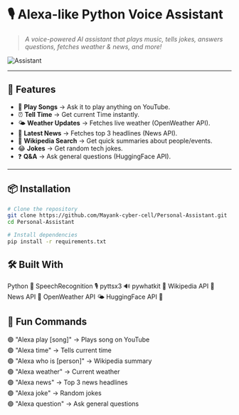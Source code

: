 # 🎙️ Alexa-like Python Voice Assistant

> _A voice-powered AI assistant that plays music, tells jokes, answers questions, fetches weather & news, and more!_  

![Assistant](https://media.giphy.com/media/v1.Y2lkPTc5MGI3NjExbDZyMTk0eHBmZWVueXk1Z2lxdWd3MTIyYzYxcWcyZnFmcGIyd2YxdiZlcD12MV9naWZzX3NlYXJjaCZjdD1n/tczJoRU7XwBS8/giphy.gif)

---

## 🚀 Features

- 🎵 **Play Songs** → Ask it to play anything on YouTube.
- ⏰ **Tell Time** → Get current Time instantly.  
- 🌤️ **Weather Updates** → Fetches live weather (OpenWeather API).  
- 📰 **Latest News** → Fetches top 3 headlines (News API).  
- 📖 **Wikipedia Search** → Get quick summaries about people/events.  
- 😂 **Jokes** → Get random tech jokes.  
- ❓ **Q&A** → Ask general questions (HuggingFace API).  

---

## 📦 Installation

```bash
# Clone the repository
git clone https://github.com/Mayank-cyber-cell/Personal-Assistant.git
cd Personal-Assistant

# Install dependencies
pip install -r requirements.txt
```
## 🛠️ Built With

Python
 🐍
SpeechRecognition
 🎙️
pyttsx3
 🔊
pywhatkit
 🎵
Wikipedia API
 📖
News API
 📰
OpenWeather API
 🌤️
HuggingFace API
 🤗

## 🤖 Fun Commands
🟢 "Alexa play [song]" → Plays song on YouTube  
🟢 "Alexa time" → Tells current time  
🟢 "Alexa who is [person]" → Wikipedia summary  
🟢 "Alexa weather" → Current weather  
🟢 "Alexa news" → Top 3 news headlines  
🟢 "Alexa joke" → Random jokes  
🟢 "Alexa question" → Ask general questions  

